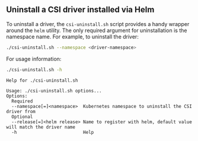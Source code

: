 --- 
--- 
## Uninstall a CSI driver installed via Helm

To uninstall a driver, the `csi-uninstall.sh` script provides a handy wrapper around the `helm` utility. The only required argument for uninstallation is the namespace name. For example, to uninstall the driver:

```bash
./csi-uninstall.sh --namespace <driver-namespace>
```

For usage information:
```bash
./csi-uninstall.sh -h
```
```
Help for ./csi-uninstall.sh

Usage: ./csi-uninstall.sh options...
Options:
  Required
  --namespace[=]<namespace>  Kubernetes namespace to uninstall the CSI driver from
  Optional
  --release[=]<helm release> Name to register with helm, default value will match the driver name
  -h                         Help
```
